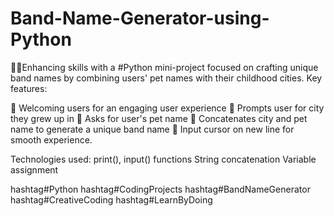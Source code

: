# Band-Name-Generator-using-Python
👩‍💻Enhancing skills with a #Python mini-project focused on crafting unique band names by combining users' pet names with their childhood cities.
Key features: 

🎤 Welcoming users for an engaging user experience
🌆 Prompts user for city they grew up in 
🐶 Asks for user's pet name 
🔀 Concatenates city and pet name to generate a unique band name 📝 Input cursor on new line for smooth experience.

Technologies used:
print(), input() functions
String concatenation
Variable assignment

hashtag#Python hashtag#CodingProjects hashtag#BandNameGenerator hashtag#CreativeCoding hashtag#LearnByDoing
